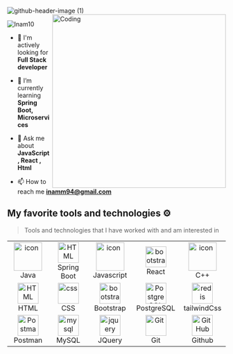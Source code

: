 <!-- # Inam10
 My profile page. -->

![github-header-image (1)](https://github.com/Inam10/Inam10/assets/20753671/06920c32-6db7-4d5b-b44d-741a77b40a36)
<img align="right" alt="Coding" width="400" src="https://cdn.dribbble.com/users/1162077/screenshots/3848914/programmer.gif">
<p align="left"> <img src="https://komarev.com/ghpvc/?username=Inam10&label=Profile%20views&color=0e75b6&style=flat" alt="Inam10" /> </p>

- 🔭 I'm actively looking for  **Full Stack developer**

- 🌱 I’m currently learning **Spring Boot, Microservices**
<!-- - 👨‍💻 All of my projects are available at [https://Inam10.github.io/projects/#/](https://Inam10.github.io/projects//#/) -->


- 💬 Ask me about **JavaScript, React , Html**

- 📫 How to reach me **inamm94@gmail.com**


## My favorite tools and technologies ⚙️

> Tools and technologies that I have worked with and am interested in

<table>
  <tr>
   
   <td align="center" width="96">
        <img src="https://techstack-generator.vercel.app/java-icon.svg" alt="icon" width="65" height="65" />
      <br>Java
    </td>
     <td align="center"  width="96">
        <img src="https://skillicons.dev/icons?i=spring" width="48" height="48" alt="HTML" />
      <br>Spring Boot
    </td>
    <td align="center" width="96">
        <img src="https://techstack-generator.vercel.app/js-icon.svg" alt="icon" width="65" height="65" />
      <br>Javascript
    </td>
    <td align="center"  width="96">
        <img src="https://skillicons.dev/icons?i=react" width="48" height="48" alt="bootstrap" />
      <br>React
    </td>
    <td align="center" width="96">
        <img src="https://techstack-generator.vercel.app/cpp-icon.svg" alt="icon" width="65" height="65" />
      <br>C++
    </td>
  </tr>
  <tr>
    <td align="center"  width="96">
        <img src="https://skillicons.dev/icons?i=html" width="48" height="48" alt="HTML" />
      <br>HTML
    </td>
    <td align="center" width="96">
        <img src="https://skillicons.dev/icons?i=css" width="48" height="48" alt="css" />
      <br>CSS
    </td>
    <td align="center"  width="96">
        <img src="https://skillicons.dev/icons?i=bootstrap" width="48" height="48" alt="bootstrap" />
      <br>Bootstrap
    </td>
   <td align="center" width="96">
        <img src="https://skillicons.dev/icons?i=postgres" width="48" height="48" alt="PostgreSQL" />
      <br>PostgreSQL
    </td>
    <td align="center" width="96">
        <img src="https://skillicons.dev/icons?i=redis" width="48" height="48" alt="redis" />
      <br>tailwindCss
    </td>
  </tr>
 <tr>
      <td align="center" width="96">
        <img src="https://user-images.githubusercontent.com/25181517/192109061-e138ca71-337c-4019-8d42-4792fdaa7128.png" width="48" height="48" alt="Postman" />
      <br>Postman
      <td align="center" width="96">
        <img src="https://skillicons.dev/icons?i=mysql" width="48" height="48" alt="mysql" />
      <br>MySQL
    </td>
        <td align="center" width="96">
        <img src="https://skillicons.dev/icons?i=jquery" width="48" height="48" alt="jquery" />
      <br>JQuery
    </td>
    <td align="center" width="96">
        <img src="https://user-images.githubusercontent.com/25181517/192108372-f71d70ac-7ae6-4c0d-8395-51d8870c2ef0.png" width="48" height="48" alt="Git" />
      <br>Git
    </td>
    <td align="center" width="96">
        <img src="https://user-images.githubusercontent.com/25181517/192108374-8da61ba1-99ec-41d7-80b8-fb2f7c0a4948.png" width="48" height="48" alt="GitHub" />
      <br>Github
    </td>
 </tr>
</table>
<!-- <h3 align="left">Connect with me:</h3>
<p align="left">
<a href="https://linkedin.com/in/ibrahim-abdullah-491279131" target="blank"><img align="center" src="https://raw.githubusercontent.com/Inam10/github-profile-readme-generator/master/src/images/icons/Social/linked-in-alt.svg" alt="ibrahim-abdullah-491279131" height="30" width="40" /></a>
<a href="https://fb.com/ibrahim.s.5477" target="blank"><img align="center" src="https://raw.githubusercontent.com/Inam10/github-profile-readme-generator/master/src/images/icons/Social/facebook.svg" alt="ibrahim.s.5477" height="30" width="40" /></a>
<a href="https://www.codechef.com/users/ibrahim_sayyed" target="blank"><img align="center" src="https://cdn.jsdelivr.net/npm/simple-icons@3.1.0/icons/codechef.svg" alt="ibrahim_sayyed" height="30" width="40" /></a>
<a href="https://www.leetcode.com/Inam10" target="blank"><img align="center" src="https://raw.githubusercontent.com/Inam10/github-profile-readme-generator/master/src/images/icons/Social/leet-code.svg" alt="Inam10" height="30" width="40" /></a>
<a href="https://auth.geeksforgeeks.org/user/ibrahim_ln/profile" target="blank"><img align="center" src="https://raw.githubusercontent.com/Inam10/github-profile-readme-generator/master/src/images/icons/Social/geeks-for-geeks.svg" alt="ibrahim_ln/profile" height="30" width="40" /></a>
</p> -->

<!-- <h3 align="left">Languages and Tools:</h3>
<p align="left"> <a href="https://www.cprogramming.com/" target="_blank" rel="noreferrer"> <img src="https://raw.githubusercontent.com/devicons/devicon/master/icons/c/c-original.svg" alt="c" width="40" height="40"/> </a> <a href="https://www.w3schools.com/cpp/" target="_blank" rel="noreferrer"> <img src="https://raw.githubusercontent.com/devicons/devicon/master/icons/cplusplus/cplusplus-original.svg" alt="cplusplus" width="40" height="40"/> </a> <a href="https://www.w3schools.com/css/" target="_blank" rel="noreferrer"> <img src="https://raw.githubusercontent.com/devicons/devicon/master/icons/css3/css3-original-wordmark.svg" alt="css3" width="40" height="40"/> </a> <a href="https://git-scm.com/" target="_blank" rel="noreferrer"> <img src="https://www.vectorlogo.zone/logos/git-scm/git-scm-icon.svg" alt="git" width="40" height="40"/> </a> <a href="https://www.w3.org/html/" target="_blank" rel="noreferrer"> <img src="https://raw.githubusercontent.com/devicons/devicon/master/icons/html5/html5-original-wordmark.svg" alt="html5" width="40" height="40"/> </a> <a href="https://www.java.com" target="_blank" rel="noreferrer"> <img src="https://raw.githubusercontent.com/devicons/devicon/master/icons/java/java-original.svg" alt="java" width="40" height="40"/> </a> <a href="https://developer.mozilla.org/en-US/docs/Web/JavaScript" target="_blank" rel="noreferrer"> <img src="https://raw.githubusercontent.com/devicons/devicon/master/icons/javascript/javascript-original.svg" alt="javascript" width="40" height="40"/> </a> <a href="https://jestjs.io" target="_blank" rel="noreferrer"> <img src="https://www.vectorlogo.zone/logos/jestjsio/jestjsio-icon.svg" alt="jest" width="40" height="40"/> </a> <a href="https://www.mongodb.com/" target="_blank" rel="noreferrer"> <img src="https://raw.githubusercontent.com/devicons/devicon/master/icons/mongodb/mongodb-original-wordmark.svg" alt="mongodb" width="40" height="40"/> </a> <a href="https://www.mysql.com/" target="_blank" rel="noreferrer"> <img src="https://raw.githubusercontent.com/devicons/devicon/master/icons/mysql/mysql-original-wordmark.svg" alt="mysql" width="40" height="40"/> </a> <a href="https://www.postgresql.org" target="_blank" rel="noreferrer"> <img src="https://raw.githubusercontent.com/devicons/devicon/master/icons/postgresql/postgresql-original-wordmark.svg" alt="postgresql" width="40" height="40"/> </a> <a href="https://postman.com" target="_blank" rel="noreferrer"> <img src="https://www.vectorlogo.zone/logos/getpostman/getpostman-icon.svg" alt="postman" width="40" height="40"/> </a> <a href="https://reactjs.org/" target="_blank" rel="noreferrer"> <img src="https://raw.githubusercontent.com/devicons/devicon/master/icons/react/react-original-wordmark.svg" alt="react" width="40" height="40"/> </a> <a href="https://redis.io" target="_blank" rel="noreferrer"> <img src="https://raw.githubusercontent.com/devicons/devicon/master/icons/redis/redis-original-wordmark.svg" alt="redis" width="40" height="40"/> </a> <a href="https://redux.js.org" target="_blank" rel="noreferrer"> <img src="https://raw.githubusercontent.com/devicons/devicon/master/icons/redux/redux-original.svg" alt="redux" width="40" height="40"/> </a> <a href="https://spring.io/" target="_blank" rel="noreferrer"> <img src="https://www.vectorlogo.zone/logos/springio/springio-icon.svg" alt="spring" width="40" height="40"/> </a> <a href="https://www.typescriptlang.org/" target="_blank" rel="noreferrer"> <img src="https://raw.githubusercontent.com/devicons/devicon/master/icons/typescript/typescript-original.svg" alt="typescript" width="40" height="40"/> </a> </p> -->

<!-- <p>&nbsp;<img align="left" src="https://github-readme-stats.vercel.app/api/top-langs?username=Inam10&show_icons=true&locale=en&layout=compact" alt="Inam10" /></p> -->
<!-- <p>&nbsp;<img align="center" src="https://github-readme-stats.vercel.app/api?username=Inam10&show_icons=true&locale=en" alt="Inam10" /></p> -->

<!-- <p><img align="center" src="https://github-readme-streak-stats.herokuapp.com/?user=Inam10&" alt="Inam10" /></p> -->

